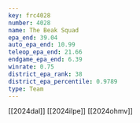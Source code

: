 ```yaml
---
key: frc4028
number: 4028
name: The Beak Squad
epa_end: 39.04
auto_epa_end: 10.99
teleop_epa_end: 21.66
endgame_epa_end: 6.39
winrate: 0.75
district_epa_rank: 38
district_epa_percentile: 0.9789
type: Team
---
```

[[2024dal]]
[[2024ilpe]]
[[2024ohmv]]
